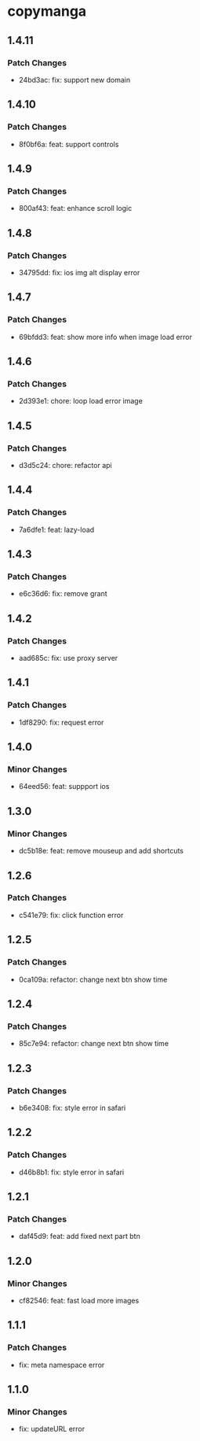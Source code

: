 # copymanga

## 1.4.11

### Patch Changes

- 24bd3ac: fix: support new domain

## 1.4.10

### Patch Changes

- 8f0bf6a: feat: support controls

## 1.4.9

### Patch Changes

- 800af43: feat: enhance scroll logic

## 1.4.8

### Patch Changes

- 34795dd: fix: ios img alt display error

## 1.4.7

### Patch Changes

- 69bfdd3: feat: show more info when image load error

## 1.4.6

### Patch Changes

- 2d393e1: chore: loop load error image

## 1.4.5

### Patch Changes

- d3d5c24: chore: refactor api

## 1.4.4

### Patch Changes

- 7a6dfe1: feat: lazy-load

## 1.4.3

### Patch Changes

- e6c36d6: fix: remove grant

## 1.4.2

### Patch Changes

- aad685c: fix: use proxy server

## 1.4.1

### Patch Changes

- 1df8290: fix: request error

## 1.4.0

### Minor Changes

- 64eed56: feat: suppport ios

## 1.3.0

### Minor Changes

- dc5b18e: feat: remove mouseup and add shortcuts

## 1.2.6

### Patch Changes

- c541e79: fix: click function error

## 1.2.5

### Patch Changes

- 0ca109a: refactor: change next btn show time

## 1.2.4

### Patch Changes

- 85c7e94: refactor: change next btn show time

## 1.2.3

### Patch Changes

- b6e3408: fix: style error in safari

## 1.2.2

### Patch Changes

- d46b8b1: fix: style error in safari

## 1.2.1

### Patch Changes

- daf45d9: feat: add fixed next part btn

## 1.2.0

### Minor Changes

- cf82546: feat: fast load more images

## 1.1.1

### Patch Changes

- fix: meta namespace error

## 1.1.0

### Minor Changes

- fix: updateURL error
